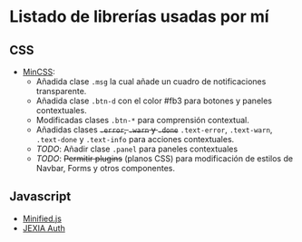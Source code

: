 # Listado de librerías usadas por mí

## CSS
- [MinCSS](http://mincss.com/):
    + Añadida clase `.msg` la cual añade un cuadro de notificaciones transparente.
    + Añadida clase `.btn-d` con el color #fb3 para botones y paneles contextuales.
    + Modificadas clases `.btn-*` para comprensión contextual.
    + Añadidas clases ~~`.error`, `.warn` y `.done`~~ `.text-error`, `.text-warn`, `.text-done` y `.text-info` para acciones contextuales.
    + *TODO*: Añadir clase `.panel` para paneles contextuales
    + *TODO*: ~~Permitir plugins~~ (planos CSS) para modificación de estilos de Navbar, Forms y otros componentes.

## Javascript
- [Minified.js](http://minifiedjs.com/)
- [JEXIA Auth](https://github.com/ChinuxParibus/JEXIA_auth)

